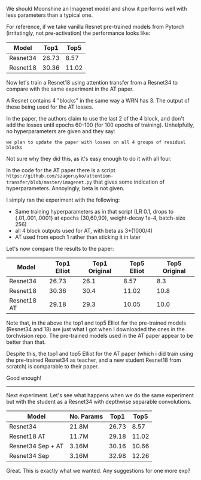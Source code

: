 We should Moonshine an Imagenet model and show it performs well with less parameters than a typical one.

For reference, if we take vanilla Resnet pre-trained models from Pytorch (irritatingly, not pre-activation) the performance looks like:

| Model    |  Top1   |  Top5   |
|----------|---------|---------|
| Resnet34 | 26.73   |  8.57   |    
| Resnet18 | 30.36   | 11.02   |     

Now let's train a Resnet18 using attention transfer from a Resnet34 to compare with the same experiment in the AT paper.

A Resnet contains 4 "blocks" in the same way a WRN has 3. The output of these being used for the AT losses.

In the paper, the authors claim to use the last 2 of the 4 block, and don't add the losses until epochs 60-100 (for 100 epochs of training). Unhelpfully, no hyperparameters are given and they say:

```we plan to update the paper with losses on all 4 groups of residual blocks```

Not sure why they did this, as it's easy enough to do it with all four.

In the code for the AT paper there is a script `https://github.com/szagoruyko/attention-transfer/blob/master/imagenet.py` that gives some indication of hyperparameters. Annoyingly, beta is not given.

I simply ran the experiment with the following:

- Same training hyperparameters as in that script (LR 0.1, drops to {.01,.001,.0001} at epochs {30,60,90}, weight-decay 1e-4, batch-size 256)
- all 4 block outputs used for AT, with beta as 3*(1000/4)
- AT used from epoch 1 rather than sticking it in later

Let's now compare the results to the paper:

| Model       | Top1 Elliot |  Top1 Original  |  Top5 Elliot |  Top5 Original  |
|-------------|-------------|-----------------|--------------|-----------------|
| Resnet34    | 26.73       |  26.1           | 8.57         | 8.3             |    
| Resnet18    | 30.36       |  30.4           | 11.02        | 10.8            |
| Resnet18 AT | 29.18       |  29.3           | 10.05        | 10.0            |

Note that, in the above the top1 and top5 Elliot for the pre-trained models (Resnet34 and 18) are just what I got when I downloaded the ones in the torchvision repo. The pre-trained models used in the AT paper appear to be better than that.

Despite this, the top1 and top5 Elliot for the AT paper (which i did train using the pre-trained Resnet34 as teacher, and a new student Resnet18 from scratch) is comparable to their paper.

Good enough!

--------------------------------------------------------------

Next experiment. Let's see what happens when we do the same experiment but with the student as a Resnet34 with depthwise separable convolutions.


| Model             | No. Params |  Top1   |  Top5   |
|-------------------|------------|---------|---------|
| Resnet34          | 21.8M      | 26.73   |  8.57   |    
| Resnet18 AT       | 11.7M      | 29.18   | 11.02   |
| Resnet34 Sep + AT | 3.16M      | 30.16   | 10.66   |
| Resnet34 Sep      | 3.16M      | 32.98   | 12.26   |

Great. This is exactly what we wanted. Any suggestions for one more exp?

